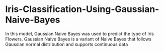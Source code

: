 # Iris-Classification-Using-Gaussian-Naive-Bayes
In this model, Gaussian Naive Bayes was used to predict the type of Iris Flowers. Gaussian Naive Bayes is a variant of Naive Bayes that follows Gaussian normal distribution and supports continuous data
